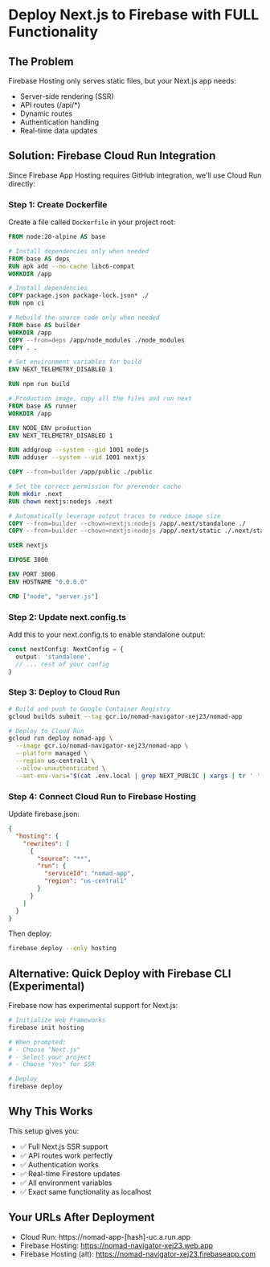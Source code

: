 # Deploy Next.js to Firebase with FULL Functionality

## The Problem
Firebase Hosting only serves static files, but your Next.js app needs:
- Server-side rendering (SSR)
- API routes (/api/*)
- Dynamic routes
- Authentication handling
- Real-time data updates

## Solution: Firebase Cloud Run Integration

Since Firebase App Hosting requires GitHub integration, we'll use Cloud Run directly:

### Step 1: Create Dockerfile
Create a file called `Dockerfile` in your project root:

```dockerfile
FROM node:20-alpine AS base

# Install dependencies only when needed
FROM base AS deps
RUN apk add --no-cache libc6-compat
WORKDIR /app

# Install dependencies
COPY package.json package-lock.json* ./
RUN npm ci

# Rebuild the source code only when needed
FROM base AS builder
WORKDIR /app
COPY --from=deps /app/node_modules ./node_modules
COPY . .

# Set environment variables for build
ENV NEXT_TELEMETRY_DISABLED 1

RUN npm run build

# Production image, copy all the files and run next
FROM base AS runner
WORKDIR /app

ENV NODE_ENV production
ENV NEXT_TELEMETRY_DISABLED 1

RUN addgroup --system --gid 1001 nodejs
RUN adduser --system --uid 1001 nextjs

COPY --from=builder /app/public ./public

# Set the correct permission for prerender cache
RUN mkdir .next
RUN chown nextjs:nodejs .next

# Automatically leverage output traces to reduce image size
COPY --from=builder --chown=nextjs:nodejs /app/.next/standalone ./
COPY --from=builder --chown=nextjs:nodejs /app/.next/static ./.next/static

USER nextjs

EXPOSE 3000

ENV PORT 3000
ENV HOSTNAME "0.0.0.0"

CMD ["node", "server.js"]
```

### Step 2: Update next.config.ts
Add this to your next.config.ts to enable standalone output:

```typescript
const nextConfig: NextConfig = {
  output: 'standalone',
  // ... rest of your config
}
```

### Step 3: Deploy to Cloud Run

```bash
# Build and push to Google Container Registry
gcloud builds submit --tag gcr.io/nomad-navigator-xej23/nomad-app

# Deploy to Cloud Run
gcloud run deploy nomad-app \
  --image gcr.io/nomad-navigator-xej23/nomad-app \
  --platform managed \
  --region us-central1 \
  --allow-unauthenticated \
  --set-env-vars="$(cat .env.local | grep NEXT_PUBLIC | xargs | tr ' ' ',')"
```

### Step 4: Connect Cloud Run to Firebase Hosting

Update firebase.json:

```json
{
  "hosting": {
    "rewrites": [
      {
        "source": "**",
        "run": {
          "serviceId": "nomad-app",
          "region": "us-central1"
        }
      }
    ]
  }
}
```

Then deploy:
```bash
firebase deploy --only hosting
```

## Alternative: Quick Deploy with Firebase CLI (Experimental)

Firebase now has experimental support for Next.js:

```bash
# Initialize Web Frameworks
firebase init hosting

# When prompted:
# - Choose "Next.js"
# - Select your project
# - Choose "Yes" for SSR

# Deploy
firebase deploy
```

## Why This Works

This setup gives you:
- ✅ Full Next.js SSR support
- ✅ API routes work perfectly
- ✅ Authentication works
- ✅ Real-time Firestore updates
- ✅ All environment variables
- ✅ Exact same functionality as localhost

## Your URLs After Deployment
- Cloud Run: https://nomad-app-[hash]-uc.a.run.app
- Firebase Hosting: https://nomad-navigator-xej23.web.app
- Firebase Hosting (alt): https://nomad-navigator-xej23.firebaseapp.com